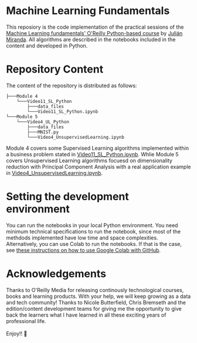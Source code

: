 # Machine Learning Fundamentals
This reposiory is the code implementation of the practical sessions of the [Machine Learning fundamentals' O'Reilly Python-based course](https://www.oreilly.com/videos/machine-learning-fundamentals/0636920927884/) by [Julián Miranda](https://github.com/juliandariomirandacalle/). All algorithms are described in the notebooks included in the content and developed in Python.

# Repository Content
The content of the repository is distributed as follows:

```
├───Module 4
    └───Video11_SL_Python
        ├───data_files
        └───Video11_SL_Python.ipynb
└───Module 5
    └───Video4_UL_Python
        ├───data_files
        ├───MNIST.py
        └───Video4_UnsupervisedLearning.ipynb
```

Module 4 covers some Supervised Learning algorithms implemented within a business problem stated in [Video11_SL_Python.ipynb](https://github.com/juliandariomirandacalle/Oreilly_ML_fundamentals/blob/main/Module%204/Video11_SL_Python/Video11_SL_Python.ipynb). Whlie Module 5 covers Unsupervised Learning algorithms focuesd on dimensionality reduction with Principal Component Analysis with a real application example in [Video4_UnsupervisedLearning.ipynb](https://github.com/juliandariomirandacalle/Oreilly_ML_fundamentals/blob/main/Module%205/Video4_UL_Python/Video4_UnsupervisedLearning.ipynb).

# Setting the development environment
You can run the notebooks in your local Python environment. You need minimum technical specifications to run the notebook, since most of the methdods implemented have low time and space complexities. Alternatively, you can use Colab to run the notebooks. If that is the case, see [these instructions on how to use Google Colab with GitHub](https://colab.research.google.com/github/googlecolab/colabtools/blob/master/notebooks/colab-github-demo.ipynb).

# Acknowledgements
Thanks to O'Reilly Media for releasing continously technological courses, books and learning products. With your help, we will keep growing as a data and tech community! 
Thanks to Nicole Butterfield, Chris Bremseth and the edition/content development teams for giving me the opportunity to give back the learners what I have learned in all these exciting years of professional life. <br><br>
Enjoy!! 🚀
